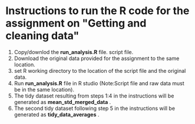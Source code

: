 # Instructions to run the R code for the assignment on "Getting and cleaning data"

1. Copy/downlod the <b>run_analysis.R</b> file.  script file.
2. Download the original data provided for the assignment to the same location.
2. set R working directory to the location of the script file and the original data.
3. Run <b>run_analysis.R</b> file in R studio (Note:Script file and raw data must be in the same location).  
4. The tidy dataset resulting from steps 1:4 in the instructions will be generated as <b>mean_std_merged_data</b> .
5. The second tidy dataset following step 5 in the instructions will be generated as <b>tidy_data_averages</b> .
